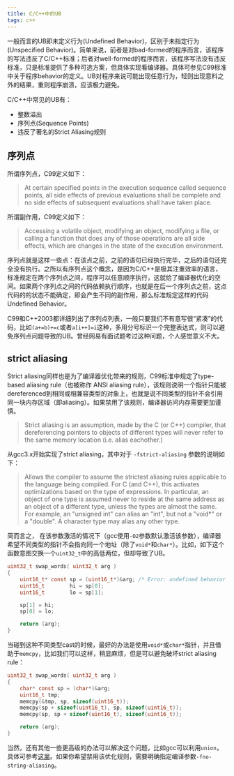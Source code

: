 ```yaml
---
title: C/C++中的UB
tags: c++
---
```


一般而言的UB即未定义行为(Undefined Behavior)，区别于未指定行为(Unspecified Behavior)。简单来说，前者是对bad-formed的程序而言，该程序的写法违反了C/C++标准；后者对well-formed的程序而言，该程序写法没有违反标准，只是标准提供了多种可选方案，但具体实现看编译器。具体可参见C99标准中关于程序behavior的定义。UB对程序来说可能出现任意行为，轻则出现意料之外的结果，重则程序崩溃，应该极力避免。

C/C++中常见的UB有：

- 整数溢出
- 序列点(Sequence Points)
- 违反了著名的Strict Aliasing规则

## 序列点

所谓序列点，C99定义如下：

> At certain specified points in the execution sequence called sequence points, all side effects of previous evaluations shall be complete and no side effects of subsequent evaluations shall have taken place.

所谓副作用，C99定义如下：

> Accessing a volatile object, modifying an object, modifying a file, or calling a function that does any of those operations are all side effects, which are changes in the state of the execution environment.

序列点就是这样一些点：在该点之前，之前的语句已经执行完毕，之后的语句还完全没有执行。之所以有序列点这个概念，是因为C/C++是极其注重效率的语言，标准规定在两个序列点之间，程序可以任意顺序执行，这就给了编译器优化的空间。如果两个序列点之间的代码依赖执行顺序，也就是在后一个序列点之前，这点代码的的状态不能确定，即会产生不同的副作用，那么标准规定这样的代码Undefined Behavior。

C99和C++2003都详细列出了序列点列表，一般只要我们不有意写很“紧凑”的代码，比如`(a+=b)+=c`或者`a[i++]=i`这种，多用分号标识一个完整表达式，则可以避免序列点问题导致的UB。曾经网易有面试题考过这种问题，个人感觉意义不大。

## strict aliasing

Strict aliasing同样也是为了编译器优化带来的规则，C99标准中规定了type-based aliasing rule（也被称作 ANSI aliasing rule），该规则说明一个指针只能被dereferenced到相同或相兼容类型的对象上，也就是说不同类型的指针不会引用同一块内存区域（即aliasing）。如果禁用了该规则，编译器访问内存需要更加谨慎。

> Strict aliasing is an assumption, made by the C (or C++) compiler, that dereferencing pointers to objects of different types will never refer to the same memory location (i.e. alias eachother.)

从gcc3.x开始实现了strict aliasing，其中对于 `-fstrict-aliasing` 参数的说明如下：

> Allows the compiler to assume the strictest aliasing rules applicable to the language being compiled.  For C (and C++), this activates optimizations based on the type of expressions.  In particular, an object of one type is assumed never to reside at the same address as an object of a different type, unless the types are almost the same.  For example, an "unsigned int" can alias an "int", but not a "void*" or a "double".  A character type may alias any other type.

简而言之， 在该参数激活的情况下（gcc使用`-O2`参数默认激活该参数），编译器希望不同类型的指针不会指向同一个地址（除了`void*`和`char*`）。比如，如下这个函数意图交换一个`uint32_t`中的高低两位，但却导致了UB。

```c
uint32_t swap_words( uint32_t arg )
{
    uint16_t* const sp = (uint16_t*)&arg; /* Error: undefined behavior */
    uint16_t        hi = sp[0];
    uint16_t        lo = sp[1];

    sp[1] = hi;
    sp[0] = lo;

    return (arg);
}
```

当碰到这种不同类型cast的时候，最好的办法是使用`void*`或`char*`指针，并且借助于`memcpy`，比如我们可以这样，稍显麻烦，但是可以避免破坏strict aliasing rule：

```c
uint32_t swap_words( uint32_t arg )
{
    char* const sp = (char*)&arg;
    uint16_t tmp;
    memcpy(&tmp, sp, sizeof(uint16_t));
    memcpy(sp + sizeof(uint16_t), sp, sizeof(uint16_t));
    memcpy(sp, sp + sizeof(uint16_t), sizeof(uint16_t));

    return (arg);
}
```

当然，还有其他一些更高级的办法可以解决这个问题，比如gcc可以利用`union`，具体可参考[这里](http://cellperformance.beyond3d.com/articles/2006/06/understanding-strict-aliasing.html)。如果你希望禁用该优化规则，需要明确指定编译参数`-fno-string-aliasing`。
